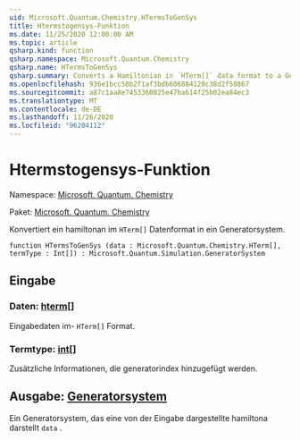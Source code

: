 ```yaml
---
uid: Microsoft.Quantum.Chemistry.HTermsToGenSys
title: Htermstogensys-Funktion
ms.date: 11/25/2020 12:00:00 AM
ms.topic: article
qsharp.kind: function
qsharp.namespace: Microsoft.Quantum.Chemistry
qsharp.name: HTermsToGenSys
qsharp.summary: Converts a Hamiltonian in `HTerm[]` data format to a GeneratorSystem.
ms.openlocfilehash: 936e1bcc58b2f1af3bdb606884128c38d2f58867
ms.sourcegitcommit: a87c1aa8e7453360025e47ba614f25b02ea84ec3
ms.translationtype: MT
ms.contentlocale: de-DE
ms.lasthandoff: 11/26/2020
ms.locfileid: "96204112"
---
```

# <a name="htermstogensys-function"></a>Htermstogensys-Funktion

Namespace: [Microsoft. Quantum. Chemistry](xref:Microsoft.Quantum.Chemistry)

Paket: [Microsoft. Quantum. Chemistry](https://nuget.org/packages/Microsoft.Quantum.Chemistry)


Konvertiert ein hamiltonan im `HTerm[]` Datenformat in ein Generatorsystem.

```qsharp
function HTermsToGenSys (data : Microsoft.Quantum.Chemistry.HTerm[], termType : Int[]) : Microsoft.Quantum.Simulation.GeneratorSystem
```


## <a name="input"></a>Eingabe

### <a name="data--hterm"></a>Daten: [hterm](xref:Microsoft.Quantum.Chemistry.HTerm)[]

Eingabedaten im- `HTerm[]` Format.


### <a name="termtype--int"></a>Termtype: [int](xref:microsoft.quantum.lang-ref.int)[]

Zusätzliche Informationen, die generatorindex hinzugefügt werden.



## <a name="output--generatorsystem"></a>Ausgabe: [Generatorsystem](xref:Microsoft.Quantum.Simulation.GeneratorSystem)

Ein Generatorsystem, das eine von der Eingabe dargestellte hamiltona darstellt `data` .
